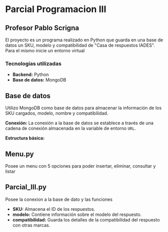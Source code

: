 # Parcial Programacion III 
## Profesor Pablo Scrigna

El proyecto es un programa realizado en Python que guarda en una base de datos un SKU, modelo y compatibilidad de "Casa de respuestos IADES".
Para el mismo inicie un entorno virtual 

### Tecnologías utilizadas
* **Backend:** Python
* **Base de datos:** MongoDB

## Base de datos 
Utilizo MongoDB como base de datos para almacenar la información de los SKU cargados, modelo, nombre y compatibilidad.

**Conexión:**
La conexión a la base de datos se establece a través de una cadena de conexión almacenada en la variable de entorno `URL`. 

**Estructura básica:**

## Menu.py
Posee un menu con 5 opciones para poder insertar, eliminar, consultar y listar

## Parcial_III.py
Posee la conexion a la base de dato y las funciones

* **SKU:** Almacena el ID de los respuestos.
* **modelo:** Contiene información sobre el modelo del respuesto.
* **compatibilidad:** Guarda los detalles de la compatibilidad del respuesto con otras marcas.



